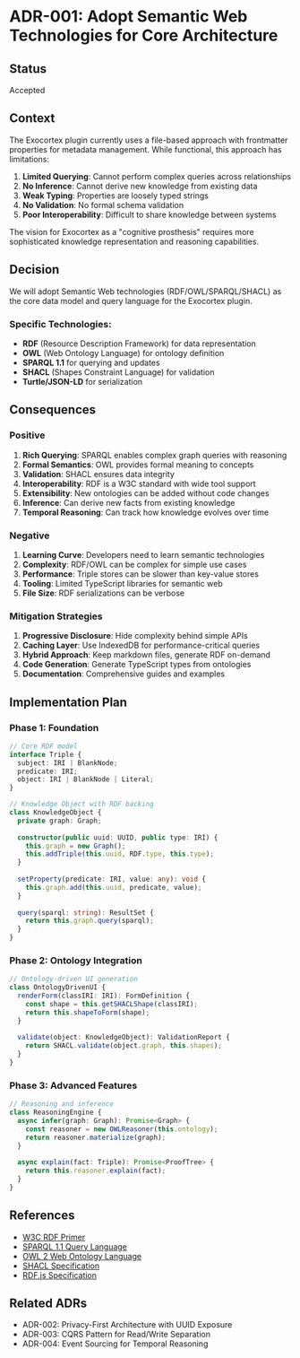 # ADR-001: Adopt Semantic Web Technologies for Core Architecture

## Status
Accepted

## Context
The Exocortex plugin currently uses a file-based approach with frontmatter properties for metadata management. While functional, this approach has limitations:

1. **Limited Querying**: Cannot perform complex queries across relationships
2. **No Inference**: Cannot derive new knowledge from existing data
3. **Weak Typing**: Properties are loosely typed strings
4. **No Validation**: No formal schema validation
5. **Poor Interoperability**: Difficult to share knowledge between systems

The vision for Exocortex as a "cognitive prosthesis" requires more sophisticated knowledge representation and reasoning capabilities.

## Decision
We will adopt Semantic Web technologies (RDF/OWL/SPARQL/SHACL) as the core data model and query language for the Exocortex plugin.

### Specific Technologies:
- **RDF** (Resource Description Framework) for data representation
- **OWL** (Web Ontology Language) for ontology definition
- **SPARQL 1.1** for querying and updates
- **SHACL** (Shapes Constraint Language) for validation
- **Turtle/JSON-LD** for serialization

## Consequences

### Positive
1. **Rich Querying**: SPARQL enables complex graph queries with reasoning
2. **Formal Semantics**: OWL provides formal meaning to concepts
3. **Validation**: SHACL ensures data integrity
4. **Interoperability**: RDF is a W3C standard with wide tool support
5. **Extensibility**: New ontologies can be added without code changes
6. **Inference**: Can derive new facts from existing knowledge
7. **Temporal Reasoning**: Can track how knowledge evolves over time

### Negative
1. **Learning Curve**: Developers need to learn semantic technologies
2. **Complexity**: RDF/OWL can be complex for simple use cases
3. **Performance**: Triple stores can be slower than key-value stores
4. **Tooling**: Limited TypeScript libraries for semantic web
5. **File Size**: RDF serializations can be verbose

### Mitigation Strategies
1. **Progressive Disclosure**: Hide complexity behind simple APIs
2. **Caching Layer**: Use IndexedDB for performance-critical queries
3. **Hybrid Approach**: Keep markdown files, generate RDF on-demand
4. **Code Generation**: Generate TypeScript types from ontologies
5. **Documentation**: Comprehensive guides and examples

## Implementation Plan

### Phase 1: Foundation
```typescript
// Core RDF model
interface Triple {
  subject: IRI | BlankNode;
  predicate: IRI;
  object: IRI | BlankNode | Literal;
}

// Knowledge Object with RDF backing
class KnowledgeObject {
  private graph: Graph;
  
  constructor(public uuid: UUID, public type: IRI) {
    this.graph = new Graph();
    this.addTriple(this.uuid, RDF.type, this.type);
  }
  
  setProperty(predicate: IRI, value: any): void {
    this.graph.add(this.uuid, predicate, value);
  }
  
  query(sparql: string): ResultSet {
    return this.graph.query(sparql);
  }
}
```

### Phase 2: Ontology Integration
```typescript
// Ontology-driven UI generation
class OntologyDrivenUI {
  renderForm(classIRI: IRI): FormDefinition {
    const shape = this.getSHACLShape(classIRI);
    return this.shapeToForm(shape);
  }
  
  validate(object: KnowledgeObject): ValidationReport {
    return SHACL.validate(object.graph, this.shapes);
  }
}
```

### Phase 3: Advanced Features
```typescript
// Reasoning and inference
class ReasoningEngine {
  async infer(graph: Graph): Promise<Graph> {
    const reasoner = new OWLReasoner(this.ontology);
    return reasoner.materialize(graph);
  }
  
  async explain(fact: Triple): Promise<ProofTree> {
    return this.reasoner.explain(fact);
  }
}
```

## References
- [W3C RDF Primer](https://www.w3.org/TR/rdf-primer/)
- [SPARQL 1.1 Query Language](https://www.w3.org/TR/sparql11-query/)
- [OWL 2 Web Ontology Language](https://www.w3.org/TR/owl2-overview/)
- [SHACL Specification](https://www.w3.org/TR/shacl/)
- [RDF.js Specification](http://rdf.js.org/)

## Related ADRs
- ADR-002: Privacy-First Architecture with UUID Exposure
- ADR-003: CQRS Pattern for Read/Write Separation
- ADR-004: Event Sourcing for Temporal Reasoning